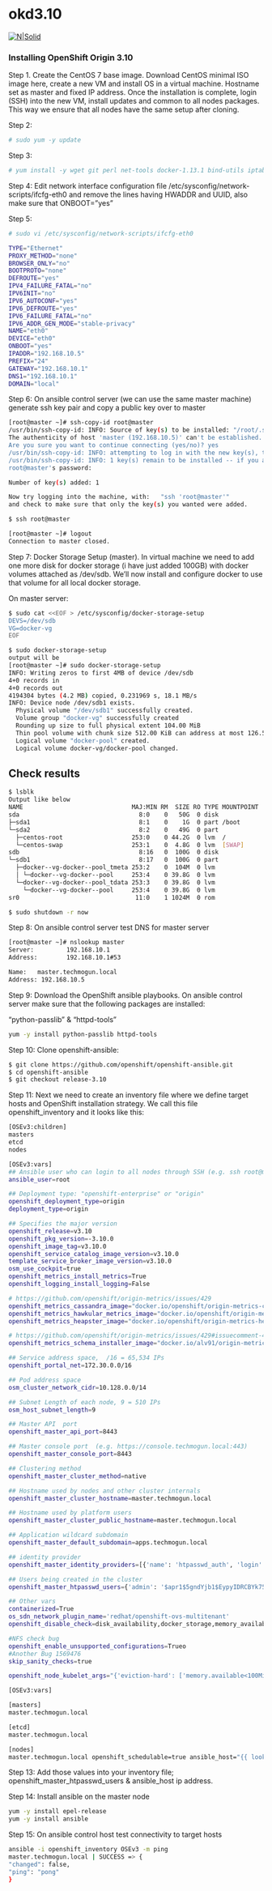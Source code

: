 # okd3.10
[![N|Solid](https://www.openshift.com/sites/default/files/images/powered-transparent-white.png)](https://okd.io)

### Installing OpenShift Origin 3.10

Step 1. Create the CentOS 7 base image.
Download CentOS minimal ISO image here, create a new VM and install OS in a virtual machine. Hostname set as master and fixed IP address. Once the installation is complete, login (SSH) into the new VM, install updates and common to all nodes packages. This way we ensure that all nodes have the same setup after cloning.

Step 2:

```sh
# sudo yum -y update 
```
Step 3:
```sh
# yum install -y wget git perl net-tools docker-1.13.1 bind-utils iptables-services bridge-utils openssl-devel bash-completion kexec-tools sos psacct python-cryptography python2-pip python-devel python-passlib java-1.8.0-openjdk-headless "@Development Tools"
```
Step 4:
Edit network interface configuration file /etc/sysconfig/network-scripts/ifcfg-eth0 and remove the lines having HWADDR and UUID, also make sure that ONBOOT=”yes”

Step 5:
```sh
# sudo vi /etc/sysconfig/network-scripts/ifcfg-eth0

TYPE="Ethernet"
PROXY_METHOD="none"
BROWSER_ONLY="no"
BOOTPROTO="none"
DEFROUTE="yes"
IPV4_FAILURE_FATAL="no"
IPV6INIT="no"
IPV6_AUTOCONF="yes"
IPV6_DEFROUTE="yes"
IPV6_FAILURE_FATAL="no"
IPV6_ADDR_GEN_MODE="stable-privacy"
NAME="eth0"
DEVICE="eth0"
ONBOOT="yes"
IPADDR="192.168.10.5"
PREFIX="24"
GATEWAY="192.168.10.1"
DNS1="192.168.10.1"
DOMAIN="local"
```
Step 6:
On ansible control server (we can use the same master machine) generate ssh key pair and copy a public key over to master
```sh
[root@master ~]# ssh-copy-id root@master
/usr/bin/ssh-copy-id: INFO: Source of key(s) to be installed: "/root/.ssh/id_rsa.pub"
The authenticity of host 'master (192.168.10.5)' can't be established.
Are you sure you want to continue connecting (yes/no)? yes
/usr/bin/ssh-copy-id: INFO: attempting to log in with the new key(s), to filter out any that are already installed
/usr/bin/ssh-copy-id: INFO: 1 key(s) remain to be installed -- if you are prompted now it is to install the new keys
root@master's password:

Number of key(s) added: 1

Now try logging into the machine, with:   "ssh 'root@master'"
and check to make sure that only the key(s) you wanted were added.

$ ssh root@master

[root@master ~]# logout
Connection to master closed.
```
Step 7: Docker Storage Setup (master).
In virtual machine we need to add one more disk for docker storage (i have just added 100GB) with docker volumes attached as /dev/sdb. We’ll now install and configure docker to use that volume for all local docker storage.

On master server:
```sh
$ sudo cat <<EOF > /etc/sysconfig/docker-storage-setup
DEVS=/dev/sdb
VG=docker-vg
EOF

$ sudo docker-storage-setup
output will be
[root@master ~]# sudo docker-storage-setup
INFO: Writing zeros to first 4MB of device /dev/sdb
4+0 records in
4+0 records out
4194304 bytes (4.2 MB) copied, 0.231969 s, 18.1 MB/s
INFO: Device node /dev/sdb1 exists.
  Physical volume "/dev/sdb1" successfully created.
  Volume group "docker-vg" successfully created
  Rounding up size to full physical extent 104.00 MiB
  Thin pool volume with chunk size 512.00 KiB can address at most 126.50 TiB of data.
  Logical volume "docker-pool" created.
  Logical volume docker-vg/docker-pool changed.

```
## Check results
```sh
$ lsblk
Output like below
NAME                              MAJ:MIN RM  SIZE RO TYPE MOUNTPOINT
sda                                 8:0    0   50G  0 disk
├─sda1                              8:1    0    1G  0 part /boot
└─sda2                              8:2    0   49G  0 part
  ├─centos-root                   253:0    0 44.2G  0 lvm  /
  └─centos-swap                   253:1    0  4.8G  0 lvm  [SWAP]
sdb                                 8:16   0  100G  0 disk
└─sdb1                              8:17   0  100G  0 part
  ├─docker--vg-docker--pool_tmeta 253:2    0  104M  0 lvm
  │ └─docker--vg-docker--pool     253:4    0 39.8G  0 lvm
  └─docker--vg-docker--pool_tdata 253:3    0 39.8G  0 lvm
    └─docker--vg-docker--pool     253:4    0 39.8G  0 lvm
sr0                                11:0    1 1024M  0 rom

$ sudo shutdown -r now
```
Step 8:
On ansible control server test DNS for master server
```sh
[root@master ~]# nslookup master
Server:         192.168.10.1
Address:        192.168.10.1#53

Name:   master.techmogun.local
Address: 192.168.10.5
```
Step 9: Download the OpenShift ansible playbooks.
On ansible control server make sure that the following packages are installed:

“python-passlib” & “httpd-tools”
```sh
yum -y install python-passlib httpd-tools
```
Step 10: 
Clone openshift-ansible:
```sh
$ git clone https://github.com/openshift/openshift-ansible.git
$ cd openshift-ansible
$ git checkout release-3.10
```
Step 11: 
Next we need to create an inventory file where we define target hosts and OpenShift installation strategy. We call this file openshift_inventory and it looks like this:

```sh
[OSEv3:children]
masters
etcd
nodes

[OSEv3:vars]
## Ansible user who can login to all nodes through SSH (e.g. ssh root@master)
ansible_user=root

## Deployment type: "openshift-enterprise" or "origin"
openshift_deployment_type=origin
deployment_type=origin

## Specifies the major version
openshift_release=v3.10
openshift_pkg_version=-3.10.0
openshift_image_tag=v3.10.0
openshift_service_catalog_image_version=v3.10.0
template_service_broker_image_version=v3.10.0
osm_use_cockpit=true
openshift_metrics_install_metrics=True
openshift_logging_install_logging=False

# https://github.com/openshift/origin-metrics/issues/429
openshift_metrics_cassandra_image="docker.io/openshift/origin-metrics-cassandra:v3.11.0"
openshift_metrics_hawkular_metrics_image="docker.io/openshift/origin-metrics-hawkular-metrics:v3.11.0"
openshift_metrics_heapster_image="docker.io/openshift/origin-metrics-heapster:v3.11.0"

# https://github.com/openshift/origin-metrics/issues/429#issuecomment-417124646
openshift_metrics_schema_installer_image="docker.io/alv91/origin-metrics-schema-installer:v3.10.0"

## Service address space,  /16 = 65,534 IPs
openshift_portal_net=172.30.0.0/16

## Pod address space
osm_cluster_network_cidr=10.128.0.0/14

## Subnet Length of each node, 9 = 510 IPs
osm_host_subnet_length=9

## Master API  port
openshift_master_api_port=8443

## Master console port  (e.g. https://console.techmogun.local:443)
openshift_master_console_port=8443

## Clustering method
openshift_master_cluster_method=native

## Hostname used by nodes and other cluster internals
openshift_master_cluster_hostname=master.techmogun.local

## Hostname used by platform users
openshift_master_cluster_public_hostname=master.techmogun.local

## Application wildcard subdomain
openshift_master_default_subdomain=apps.techmogun.local

## identity provider
openshift_master_identity_providers=[{'name': 'htpasswd_auth', 'login': 'true', 'challenge': 'true', 'kind': 'HTPasswdPasswordIdentityProvider'}]

## Users being created in the cluster
openshift_master_htpasswd_users={'admin': '$apr1$5gndYjb1$EypyIDRCBYk75LrsWE5yn', 'user1': '$apr1$7V8/.ewC$yuNOUxZLwQwTeLRiHPKpA'}

## Other vars
containerized=True
os_sdn_network_plugin_name='redhat/openshift-ovs-multitenant'
openshift_disable_check=disk_availability,docker_storage,memory_availability,docker_image_availability

#NFS check bug
openshift_enable_unsupported_configurations=Trueo
#Another Bug 1569476 
skip_sanity_checks=true

openshift_node_kubelet_args="{'eviction-hard': ['memory.available<100Mi'], 'minimum-container-ttl-duration': ['10s'], 'maximum-dead-containers-per-container': ['2'], 'maximum-dead-containers': ['5'], 'pods-per-core': ['10'], 'max-pods': ['25'], 'image-gc-high-threshold': ['80'], 'image-gc-low-threshold': ['60']}"

[OSEv3:vars]

[masters]
master.techmogun.local

[etcd]
master.techmogun.local

[nodes]
master.techmogun.local openshift_schedulable=true ansible_host="{{ lookup('env', '192.168.10.5') }}" openshift_node_group_name="node-config-all-in-one"
```
Step 13: 
Add those values into your inventory file; openshift_master_htpasswd_users & ansible_host ip address.

Step 14:
Install ansible on the master node
```sh
yum -y install epel-release
yum -y install ansible
```

Step 15:
On ansible control host test connectivity to target hosts
```sh
ansible -i openshift_inventory OSEv3 -m ping
master.techmogun.local | SUCCESS => {
"changed": false,
"ping": "pong"
}
```
